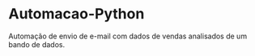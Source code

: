 # Automacao-Python
Automação de envio de e-mail com dados de vendas analisados de um bando de dados.
